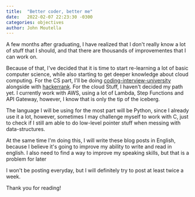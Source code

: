 ```yaml
---
title:  "Better coder, better me"
date:   2022-02-07 22:23:30 -0300
categories: objectives
author: John Moutella
---
```

A few months after graduating, I have realized that I don't really know a lot of stuff that I should, and that there are thousands of improvementes that I can work on.

Because of that, I've decided that it is time to start re-learning a lot of basic computer science, while also starting to get deeper knowledge about cloud computing. For the CS part, I'll be doing [coding-interview-university](https://github.com/moutella/coding-interview-university) alongside with [hackerrank](https://www.hackerrank.com/moutella). For the cloud Stuff, I haven't decided my path yet. I currently work with AWS, using a lot of Lambda, Step Functions and API Gateway, however, I know that is only the tip of the iceberg.

The language I will be using for the most part will be Python, since I already use it a lot, however, sometimes I may challenge myself to work with C, just to check if I still am able to do low-level pointer stuff when messing with data-structures.

At the same time I'm doing this, I will write these blog posts in English, because I believe it's going to improve my ability to write and read in english. I also need to find a way to improve my speaking skills, but that is a problem for later

I won't be posting everyday, but I will definitely try to post at least twice a week.

Thank you for reading!